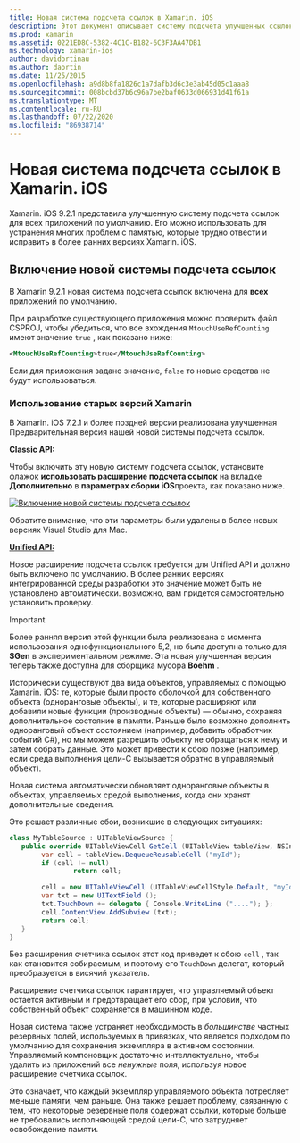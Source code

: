 ```yaml
---
title: Новая система подсчета ссылок в Xamarin. iOS
description: Этот документ описывает систему подсчета улучшенных ссылок Xamarin, включенную во всех приложениях Xamarin. iOS по умолчанию.
ms.prod: xamarin
ms.assetid: 0221ED8C-5382-4C1C-B182-6C3F3AA47DB1
ms.technology: xamarin-ios
author: davidortinau
ms.author: daortin
ms.date: 11/25/2015
ms.openlocfilehash: a9d8b8fa1826c1a7dafb3d6c3e3ab45d05c1aaa8
ms.sourcegitcommit: 008bcbd37b6c96a7be2baf0633d066931d41f61a
ms.translationtype: MT
ms.contentlocale: ru-RU
ms.lasthandoff: 07/22/2020
ms.locfileid: "86938714"
---
```

# <a name="new-reference-counting-system-in-xamarinios"></a>Новая система подсчета ссылок в Xamarin. iOS

Xamarin. iOS 9.2.1 представила улучшенную систему подсчета ссылок для всех приложений по умолчанию. Его можно использовать для устранения многих проблем с памятью, которые трудно отвести и исправить в более ранних версиях Xamarin. iOS.

## <a name="enabling-the-new-reference-counting-system"></a>Включение новой системы подсчета ссылок

В Xamarin 9.2.1 новая система подсчета ссылок включена для **всех** приложений по умолчанию.

При разработке существующего приложения можно проверить файл CSPROJ, чтобы убедиться, что все вхождения `MtouchUseRefCounting` имеют значение `true` , как показано ниже:

```xml
<MtouchUseRefCounting>true</MtouchUseRefCounting>
```

Если для приложения задано значение, `false` то новые средства не будут использоваться.

### <a name="using-older-versions-of-xamarin"></a>Использование старых версий Xamarin

В Xamarin. iOS 7.2.1 и более поздней версии реализована улучшенная Предварительная версия нашей новой системы подсчета ссылок.

**Classic API:**

Чтобы включить эту новую систему подсчета ссылок, установите флажок **использовать расширение подсчета ссылок** на вкладке **Дополнительно** в **параметрах сборки iOS**проекта, как показано ниже. 

[![Включение новой системы подсчета ссылок](newrefcount-images/image1.png)](newrefcount-images/image1.png#lightbox)

Обратите внимание, что эти параметры были удалены в более новых версиях Visual Studio для Mac.

 **[Unified API:](~/cross-platform/macios/unified/index.md)**

 Новое расширение подсчета ссылок требуется для Unified API и должно быть включено по умолчанию. В более ранних версиях интегрированной среды разработки это значение может быть не установлено автоматически. возможно, вам придется самостоятельно установить проверку.

> [!IMPORTANT]
> Более ранняя версия этой функции была реализована с момента использования однофункционального 5,2, но была доступна только для **SGen** в экспериментальном режиме. Эта новая улучшенная версия теперь также доступна для сборщика мусора **Boehm** .

Исторически существуют два вида объектов, управляемых с помощью Xamarin. iOS: те, которые были просто оболочкой для собственного объекта (одноранговые объекты), и те, которые расширяют или добавили новые функции (производные объекты) — обычно, сохраняя дополнительное состояние в памяти. Раньше было возможно дополнить одноранговый объект состоянием (например, добавить обработчик событий C#), но мы можем разрешить объекту не обращаться к нему и затем собрать данные. Это может привести к сбою позже (например, если среда выполнения цели-C вызывается обратно в управляемый объект).

Новая система автоматически обновляет одноранговые объекты в объектах, управляемых средой выполнения, когда они хранят дополнительные сведения.

Это решает различные сбои, возникшие в следующих ситуациях:

```csharp
class MyTableSource : UITableViewSource {
   public override UITableViewCell GetCell (UITableView tableView, NSIndexPath indexPath) {
        var cell = tableView.DequeueReusableCell ("myId");
        if (cell != null)
                return cell;

        cell = new UITableViewCell (UITableViewCellStyle.Default, "myId");
        var txt = new UITextField ();
        txt.TouchDown += delegate { Console.WriteLine ("...."); };
        cell.ContentView.AddSubview (txt);
        return cell;
   }
}
```

Без расширения счетчика ссылок этот код приведет к сбою `cell` , так как становится собираемым, и поэтому его `TouchDown` делегат, который преобразуется в висячий указатель.

Расширение счетчика ссылок гарантирует, что управляемый объект остается активным и предотвращает его сбор, при условии, что собственный объект сохраняется в машинном коде.

Новая система также устраняет необходимость в *большинстве* частных резервных полей, используемых в привязках, что является подходом по умолчанию для сохранения экземпляра в активном состоянии. Управляемый компоновщик достаточно интеллектуально, чтобы удалить из приложений все *ненужные* поля, используя новое расширение счетчика ссылок.

Это означает, что каждый экземпляр управляемого объекта потребляет меньше памяти, чем раньше. Она также решает проблему, связанную с тем, что некоторые резервные поля содержат ссылки, которые больше не требовались исполняющей средой цели-C, что затрудняет освобождение памяти.
